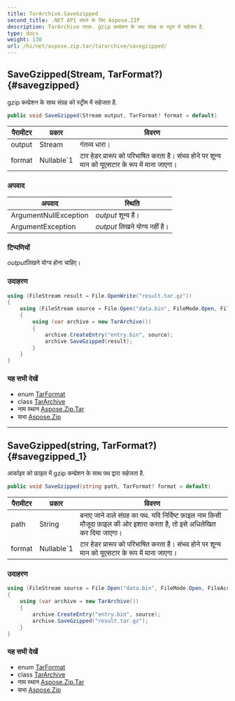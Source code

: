 ```yaml
---
title: TarArchive.SaveGzipped
second_title: .NET API संदर्भ के लिए Aspose.ZIP
description: TarArchive तरक. gzip कम्प्रेशन के सथ संग्रह क स्ट्रम में सहेजत है.
type: docs
weight: 130
url: /hi/net/aspose.zip.tar/tararchive/savegzipped/
---
```

## SaveGzipped(Stream, TarFormat?) {#savegzipped}

gzip कम्प्रेशन के साथ संग्रह को स्ट्रीम में सहेजता है.

```csharp
public void SaveGzipped(Stream output, TarFormat? format = default)
```

| पैरामीटर | प्रकार | विवरण |
| --- | --- | --- |
| output | Stream | गंतव्य धारा। |
| format | Nullable`1 | टार हेडर प्रारूप को परिभाषित करता है। संभव होने पर शून्य मान को यूएसटार के रूप में माना जाएगा। |

### अपवाद

| अपवाद | स्थिति |
| --- | --- |
| ArgumentNullException | *output* शून्य है। |
| ArgumentException | *output* लिखने योग्य नहीं है। |

### टिप्पणियों

*output*लिखने योग्य होना चाहिए।

### उदाहरण

```csharp
using (FileStream result = File.OpenWrite("result.tar.gz"))
{
    using (FileStream source = File.Open("data.bin", FileMode.Open, FileAccess.Read))
    {
        using (var archive = new TarArchive())
        {
            archive.CreateEntry("entry.bin", source);
            archive.SaveGzipped(result);
        }
    }
}
```

### यह सभी देखें

* enum [TarFormat](../../tarformat/)
* class [TarArchive](../)
* नाम स्थान [Aspose.Zip.Tar](../../tararchive/)
* सभा [Aspose.Zip](../../../)

---

## SaveGzipped(string, TarFormat?) {#savegzipped_1}

आर्काइव को फ़ाइल में gzip कम्प्रेशन के साथ पथ द्वारा सहेजता है.

```csharp
public void SaveGzipped(string path, TarFormat? format = default)
```

| पैरामीटर | प्रकार | विवरण |
| --- | --- | --- |
| path | String | बनाए जाने वाले संग्रह का पथ. यदि निर्दिष्ट फ़ाइल नाम किसी मौजूदा फ़ाइल की ओर इशारा करता है, तो इसे अधिलेखित कर दिया जाएगा। |
| format | Nullable`1 | टार हेडर प्रारूप को परिभाषित करता है। संभव होने पर शून्य मान को यूएसटार के रूप में माना जाएगा। |

### उदाहरण

```csharp
using (FileStream source = File.Open("data.bin", FileMode.Open, FileAccess.Read))
{
    using (var archive = new TarArchive())
    {
        archive.CreateEntry("entry.bin", source);
        archive.SaveGzipped("result.tar.gz");
    }
}
```

### यह सभी देखें

* enum [TarFormat](../../tarformat/)
* class [TarArchive](../)
* नाम स्थान [Aspose.Zip.Tar](../../tararchive/)
* सभा [Aspose.Zip](../../../)


